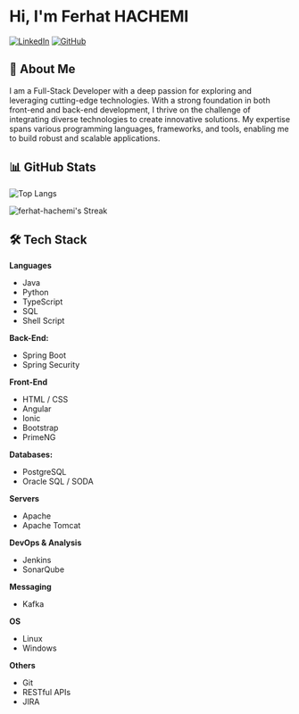 # Hi, I'm Ferhat HACHEMI


[![LinkedIn](https://img.shields.io/badge/LinkedIn-Profile-blue)](https://www.linkedin.com/in/h-ferhat-account/)
[![GitHub](https://img.shields.io/badge/GitHub-Profile-black)](https://github.com/ferhat-hachemi)



## 👋 About Me

I am a Full-Stack Developer with a deep passion for exploring and leveraging cutting-edge technologies. With a strong foundation in both front-end and back-end development, I thrive on the challenge of integrating diverse technologies to create innovative solutions. My expertise spans various programming languages, frameworks, and tools, enabling me to build robust and scalable applications.


## 📊 GitHub Stats

<!-- ![Your GitHub stats](https://github-readme-stats.vercel.app/api?username=ferhat-hachemi&show_icons=true&theme=radical) -->
![Top Langs](https://github-readme-stats.vercel.app/api/top-langs/?username=ferhat-hachemi&layout=compact&theme=radical) 

![ferhat-hachemi's Streak](https://github-readme-streak-stats.herokuapp.com/?user=ferhat-hachemi&theme=onedark&hide_border=true)

## 🛠️ Tech Stack

**Languages**
- Java
- Python
- TypeScript
- SQL
- Shell Script

**Back-End:**
- Spring Boot
- Spring Security
  
**Front-End**
- HTML / CSS
- Angular
- Ionic
- Bootstrap
- PrimeNG

**Databases:**
- PostgreSQL
- Oracle SQL / SODA

**Servers**
- Apache
- Apache Tomcat

**DevOps & Analysis**
- Jenkins
- SonarQube

**Messaging**
- Kafka

**OS**
- Linux
- Windows

**Others**
- Git
- RESTful APIs
- JIRA



